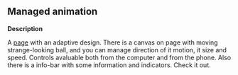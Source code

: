 
## Managed animation

**Description**

A [page](http://www.budladislav.info/managed_animation/index.html) with an adaptive design. There is a canvas on page with moving strange-looking ball, and you can manage direction of it motion, it size and speed. Controls avaluable both from the computer and from the phone. Also there is a info-bar with some information and indicators. Check it out.
















